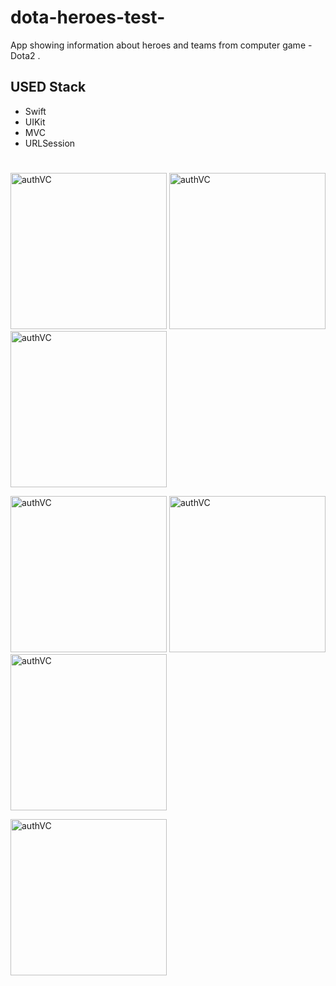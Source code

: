 # dota-heroes-test-
App showing information about heroes and teams from computer game - Dota2 .

## **USED Stack**
- Swift
- UIKit
- MVC
- URLSession

#


<img width="250" alt="authVC" src=https://user-images.githubusercontent.com/96972423/172055122-bc6ce7ec-8284-4d79-b9e4-947b96f06141.png> <img width="250" alt="authVC" src=https://user-images.githubusercontent.com/96972423/172055129-35ee9716-c0eb-4956-8f9f-30db64ae2b0f.png> <img width="250" alt="authVC" src=https://user-images.githubusercontent.com/96972423/172055135-d9f6a6bf-e1f2-4695-b68a-0b8a53bb1852.png>

<img width="250" alt="authVC" src=https://user-images.githubusercontent.com/96972423/172055137-01d5828d-88bd-438f-92b1-be5eea76eb7d.png> <img width="250" alt="authVC" src=https://user-images.githubusercontent.com/96972423/172055138-5fdcfb08-b870-41f1-8ac9-9ecfc602015c.png> <img width="250" alt="authVC" src=https://user-images.githubusercontent.com/96972423/172055136-e0f39ad5-f7ca-44d9-9a55-b9bdb6551b92.png>

<img width="250" alt="authVC" src=https://user-images.githubusercontent.com/96972423/172055139-8e97b5ab-a991-4a3d-8cbe-9bd2d9937821.png>
